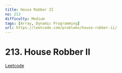 ```yaml
---
title: House Robber II
no: 213
difficulty: Medium
tags: [Array, Dynamic Programming]
url: https://leetcode.com/problems/house-robber-ii/
---
```


# 213. House Robber II

[Leetcode](https://leetcode.com/problems/house-robber-ii/)

